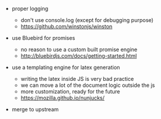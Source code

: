 * proper logging
    * don't use console.log (except for debugging purpose)
    * https://github.com/winstonjs/winston

* use Bluebird for promises
    * no reason to use a custom built promise engine
    * http://bluebirdjs.com/docs/getting-started.html

* use a templating engine for latex generation
    * writing the latex inside JS is very bad practice
    * we can move a lot of the document logic outside the js
    * more customization, ready for the future 
    * https://mozilla.github.io/nunjucks/

* merge to upstream
